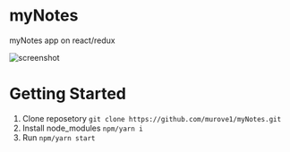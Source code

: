 # myNotes
myNotes app on react/redux

![screenshot](https://user-images.githubusercontent.com/16261471/38988962-ca9e428a-43dd-11e8-8efc-7c0dd64bfe1c.jpg)


# Getting Started
1. Clone reposetory `git clone https://github.com/murove1/myNotes.git`
2. Install node_modules `npm/yarn i`
3. Run `npm/yarn start`
